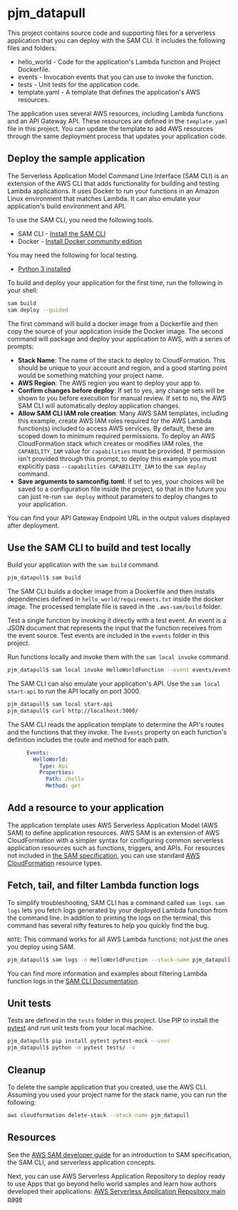 # pjm_datapull

This project contains source code and supporting files for a serverless application that you can deploy 
with the SAM CLI. It includes the following files and folders.

- hello_world - Code for the application's Lambda function and Project Dockerfile.
- events - Invocation events that you can use to invoke the function.
- tests - Unit tests for the application code. 
- template.yaml - A template that defines the application's AWS resources.

The application uses several AWS resources, including Lambda functions and an API Gateway API. 
These resources are defined in the `template.yaml` file in this project. 
You can update the template to add AWS resources through the same deployment process 
that updates your application code.

## Deploy the sample application

The Serverless Application Model Command Line Interface (SAM CLI) is an extension of the 
AWS CLI that adds functionality for building and testing Lambda applications. 
It uses Docker to run your functions in an Amazon Linux environment that matches Lambda. 
It can also emulate your application's build environment and API.

To use the SAM CLI, you need the following tools.

* SAM CLI - [Install the SAM CLI](https://docs.aws.amazon.com/serverless-application-model/latest/developerguide/serverless-sam-cli-install.html)
* Docker - [Install Docker community edition](https://hub.docker.com/search/?type=edition&offering=community)

You may need the following for local testing.
* [Python 3 installed](https://www.python.org/downloads/)

To build and deploy your application for the first time, run the following in your shell:

```bash
sam build
sam deploy --guided
```

The first command will build a docker image from a Dockerfile and then copy 
the source of your application inside the Docker image. 
The second command will package and deploy your application to AWS, with a series of prompts:

* **Stack Name**: The name of the stack to deploy to CloudFormation. This should be unique to your account and region, and a good starting point would be something matching your project name.
* **AWS Region**: The AWS region you want to deploy your app to.
* **Confirm changes before deploy**: If set to yes, any change sets will be shown to you before execution for manual review. If set to no, the AWS SAM CLI will automatically deploy application changes.
* **Allow SAM CLI IAM role creation**: Many AWS SAM templates, including this example, create AWS IAM roles required for the AWS Lambda function(s) included to access AWS services. By default, these are scoped down to minimum required permissions. To deploy an AWS CloudFormation stack which creates or modifies IAM roles, the `CAPABILITY_IAM` value for `capabilities` must be provided. If permission isn't provided through this prompt, to deploy this example you must explicitly pass `--capabilities CAPABILITY_IAM` to the `sam deploy` command.
* **Save arguments to samconfig.toml**: If set to yes, your choices will be saved to a configuration file inside the project, so that in the future you can just re-run `sam deploy` without parameters to deploy changes to your application.

You can find your API Gateway Endpoint URL in the output values displayed after deployment.

## Use the SAM CLI to build and test locally

Build your application with the `sam build` command.

```bash
pjm_datapull$ sam build
```

The SAM CLI builds a docker image from a Dockerfile and then installs 
dependencies defined in `hello_world/requirements.txt` inside the docker image. 
The processed template file is saved in the `.aws-sam/build` folder.

Test a single function by invoking it directly with a test event. 
An event is a JSON document that represents the input that the function receives from the event source. 
Test events are included in the `events` folder in this project.

Run functions locally and invoke them with the `sam local invoke` command.

```bash
pjm_datapull$ sam local invoke HelloWorldFunction --event events/event.json
```

The SAM CLI can also emulate your application's API. 
Use the `sam local start-api` to run the API locally on port 3000.

```bash
pjm_datapull$ sam local start-api
pjm_datapull$ curl http://localhost:3000/
```

The SAM CLI reads the application template to determine the API's routes and the functions that they invoke. The `Events` property on each function's definition includes the route and method for each path.

```yaml
      Events:
        HelloWorld:
          Type: Api
          Properties:
            Path: /hello
            Method: get
```

## Add a resource to your application
The application template uses AWS Serverless Application Model (AWS SAM) 
to define application resources. AWS SAM is an extension of AWS CloudFormation 
with a simpler syntax for configuring common serverless application resources 
such as functions, triggers, and APIs. 
For resources not included in [the SAM specification](https://github.com/awslabs/serverless-application-model/blob/master/versions/2016-10-31.md), you can use standard [AWS CloudFormation](https://docs.aws.amazon.com/AWSCloudFormation/latest/UserGuide/aws-template-resource-type-ref.html) resource types.

## Fetch, tail, and filter Lambda function logs

To simplify troubleshooting, SAM CLI has a command called `sam logs`. `sam logs` lets 
you fetch logs generated by your deployed Lambda function from the command line. 
In addition to printing the logs on the terminal, this command has several nifty 
features to help you quickly find the bug.

`NOTE`: This command works for all AWS Lambda functions; not just the ones you deploy using SAM.

```bash
pjm_datapull$ sam logs -n HelloWorldFunction --stack-name pjm_datapull --tail
```

You can find more information and examples about filtering Lambda function logs 
in the [SAM CLI Documentation](https://docs.aws.amazon.com/serverless-application-model/latest/developerguide/serverless-sam-cli-logging.html).

## Unit tests

Tests are defined in the `tests` folder in this project. Use PIP to install the [pytest](https://docs.pytest.org/en/latest/) and run unit tests from your local machine.

```bash
pjm_datapull$ pip install pytest pytest-mock --user
pjm_datapull$ python -m pytest tests/ -v
```

## Cleanup

To delete the sample application that you created, use the AWS CLI. Assuming you used your project name 
for the stack name, you can run the following:

```bash
aws cloudformation delete-stack --stack-name pjm_datapull
```

## Resources

See the [AWS SAM developer guide](https://docs.aws.amazon.com/serverless-application-model/latest/developerguide/what-is-sam.html) for an introduction to SAM specification, the SAM CLI, and serverless application concepts.

Next, you can use AWS Serverless Application Repository to deploy ready 
to use Apps that go beyond hello world samples and learn how authors 
developed their applications: [AWS Serverless Application Repository main page](https://aws.amazon.com/serverless/serverlessrepo/)
